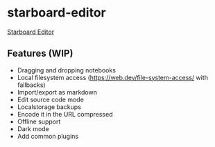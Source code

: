 # starboard-editor

[Starboard Editor](https://stefnotch.github.io/starboard-editor/)

## Features (WIP)

- Dragging and dropping notebooks
- Local filesystem access (<https://web.dev/file-system-access/> with fallbacks)
- Import/export as markdown
- Edit source code mode
- Localstorage backups
- Encode it in the URL compressed
- Offline support
- Dark mode
- Add common plugins
